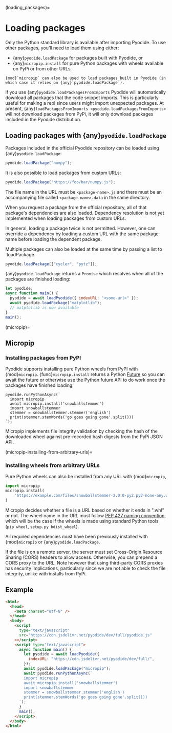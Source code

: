 (loading_packages)=

# Loading packages

Only the Python standard library is available after importing Pyodide.
To use other packages, you’ll need to load them using either:

- {any}`pyodide.loadPackage` for packages built with Pyodide, or
- {any}`micropip.install` for pure Python packages with wheels available on PyPi or
  from other URLs.

```{note}
{mod}`micropip` can also be used to load packages built in Pyodide (in
which case it relies on {any}`pyodide.loadPackage`).
```

If you use {any}`pyodide.loadPackagesFromImports` Pyodide will automatically
download all packages that the code snippet imports. This is particularly useful
for making a repl since users might import unexpected packages. At present,
{any}`loadPackagesFromImports <pyodide.loadPackagesFromImports>` will not
download packages from PyPi, it will only download packages included in the
Pyodide distribution.

## Loading packages with {any}`pyodide.loadPackage`

Packages included in the official Pyodide repository can be loaded using
{any}`pyodide.loadPackage`:

```js
pyodide.loadPackage("numpy");
```

It is also possible to load packages from custom URLs:

```js
pyodide.loadPackage("https://foo/bar/numpy.js");
```

The file name in the URL must be `<package-name>.js` and there must be an
accompanying file called `<package-name>.data` in the same directory.

When you request a package from the official repository, all of that package's
dependencies are also loaded. Dependency resolution is not yet implemented when
loading packages from custom URLs.

In general, loading a package twice is not permitted. However, one can override
a dependency by loading a custom URL with the same package name before loading
the dependent package.

Multiple packages can also be loaded at the same time by passing a list to `loadPackage.

```js
pyodide.loadPackage(["cycler", "pytz"]);
```

{any}`pyodide.loadPackage` returns a `Promise` which resolves when all of the
packages are finished loading:

```javascript
let pyodide;
async function main() {
  pyodide = await loadPyodide({ indexURL: "<some-url>" });
  await pyodide.loadPackage("matplotlib");
  // matplotlib is now available
}
main();
```

(micropip)=

## Micropip

### Installing packages from PyPI

Pyodide supports installing pure Python wheels from PyPI with {mod}`micropip`.
{func}`micropip.install` returns a Python
[Future](https://docs.python.org/3/library/asyncio-future.html) so you can await
the future or otherwise use the Python future API to do work once the packages
have finished loading:

```pyodide
pyodide.runPythonAsync(`
  import micropip
  await micropip.install('snowballstemmer')
  import snowballstemmer
  stemmer = snowballstemmer.stemmer('english')
  print(stemmer.stemWords('go goes going gone'.split()))
`);
```

Micropip implements file integrity validation by checking the hash of the
downloaded wheel against pre-recorded hash digests from the PyPi JSON API.

(micropip-installing-from-arbitrary-urls)=

### Installing wheels from arbitrary URLs

Pure Python wheels can also be installed from any URL with {mod}`micropip`,

```py
import micropip
micropip.install(
    'https://example.com/files/snowballstemmer-2.0.0-py2.py3-none-any.whl'
)
```

Micropip decides whether a file is a URL based on whether it ends in ".whl" or not.
The wheel name in the URL must follow [PEP 427 naming
convention](https://www.python.org/dev/peps/pep-0427/#file-format), which will
be the case if the wheels is made using standard Python tools (`pip wheel`,
`setup.py bdist_wheel`).

All required dependencies must have been previously installed with {mod}`micropip`
or {any}`pyodide.loadPackage`.

If the file is on a remote server, the server must set Cross-Origin Resource Sharing
(CORS) headers to allow access. Otherwise, you can prepend a CORS proxy to the
URL. Note however that using third-party CORS proxies has security implications,
particularly since we are not able to check the file integrity, unlike with
installs from PyPi.

## Example

```html
<html>
  <head>
    <meta charset="utf-8" />
  </head>
  <body>
    <script
      type="text/javascript"
      src="https://cdn.jsdelivr.net/pyodide/dev/full/pyodide.js"
    ></script>
    <script type="text/javascript">
      async function main() {
        let pyodide = await loadPyodide({
          indexURL: "https://cdn.jsdelivr.net/pyodide/dev/full/",
        });
        await pyodide.loadPackage("micropip");
        await pyodide.runPythonAsync(`
        import micropip
        await micropip.install('snowballstemmer')
        import snowballstemmer
        stemmer = snowballstemmer.stemmer('english')
        print(stemmer.stemWords('go goes going gone'.split()))
      `);
      }
      main();
    </script>
  </body>
</html>
```
